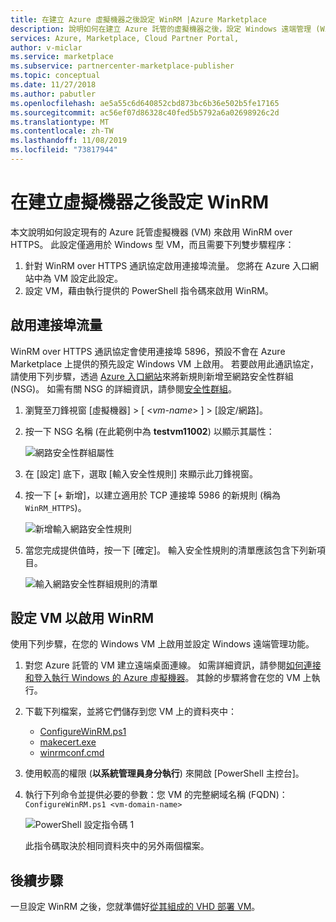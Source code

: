 ```yaml
---
title: 在建立 Azure 虛擬機器之後設定 WinRM |Azure Marketplace
description: 說明如何在建立 Azure 託管的虛擬機器之後，設定 Windows 遠端管理 (WinRM)。
services: Azure, Marketplace, Cloud Partner Portal,
author: v-miclar
ms.service: marketplace
ms.subservice: partnercenter-marketplace-publisher
ms.topic: conceptual
ms.date: 11/27/2018
ms.author: pabutler
ms.openlocfilehash: ae5a55c6d640852cbd873bc6b36e502b5fe17165
ms.sourcegitcommit: ac56ef07d86328c40fed5b5792a6a02698926c2d
ms.translationtype: MT
ms.contentlocale: zh-TW
ms.lasthandoff: 11/08/2019
ms.locfileid: "73817944"
---
```

# <a name="configure-winrm-after-virtual-machine-creation"></a>在建立虛擬機器之後設定 WinRM

本文說明如何設定現有的 Azure 託管虛擬機器 (VM) 來啟用 WinRM over HTTPS。  此設定僅適用於 Windows 型 VM，而且需要下列雙步驟程序：

1. 針對 WinRM over HTTPS 通訊協定啟用連接埠流量。  您將在 Azure 入口網站中為 VM 設定此設定。
2. 設定 VM，藉由執行提供的 PowerShell 指令碼來啟用 WinRM。


## <a name="enabling-port-traffic"></a>啟用連接埠流量

WinRM over HTTPS 通訊協定會使用連接埠 5896，預設不會在 Azure Marketplace 上提供的預先設定 Windows VM 上啟用。 若要啟用此通訊協定，請使用下列步驟，透過 [Azure 入口網站](https://portal.azure.com)來將新規則新增至網路安全性群組 (NSG)。  如需有關 NSG 的詳細資訊，請參閱[安全性群組](https://docs.microsoft.com/azure/virtual-network/security-overview)。

1.  瀏覽至刀鋒視窗 [虛擬機器] > [  <*vm-name*>  ] > [設定/網路]。
2.  按一下 NSG 名稱 (在此範例中為 **testvm11002**) 以顯示其屬性：

    ![網路安全性群組屬性](./media/nsg-properties.png)
 
3. 在 [設定] 底下，選取 [輸入安全性規則] 來顯示此刀鋒視窗。
4. 按一下 [+ 新增]，以建立適用於 TCP 連接埠 5986 的新規則 (稱為 `WinRM_HTTPS`)。

    ![新增輸入網路安全性規則](./media/nsg-new-rule.png)

5. 當您完成提供值時，按一下 [確定]。  輸入安全性規則的清單應該包含下列新項目。

    ![輸入網路安全性群組規則的清單](./media/nsg-new-inbound-listing.png)


## <a name="configure-vm-to-enable-winrm"></a>設定 VM 以啟用 WinRM 

使用下列步驟，在您的 Windows VM 上啟用並設定 Windows 遠端管理功能。   

1. 對您 Azure 託管的 VM 建立遠端桌面連線。  如需詳細資訊，請參閱[如何連接和登入執行 Windows 的 Azure 虛擬機器](https://docs.microsoft.com/azure/virtual-machines/windows/connect-logon)。  其餘的步驟將會在您的 VM 上執行。
2. 下載下列檔案，並將它們儲存到您 VM 上的資料夾中：
    - [ConfigureWinRM.ps1](https://raw.githubusercontent.com/Azure/azure-quickstart-templates/master/201-vm-winrm-windows/ConfigureWinRM.ps1)
    - [makecert.exe](https://raw.githubusercontent.com/Azure/azure-quickstart-templates/master/201-vm-winrm-windows/makecert.exe)
    - [winrmconf.cmd](https://raw.githubusercontent.com/Azure/azure-quickstart-templates/master/201-vm-winrm-windows/winrmconf.cmd)
3. 使用較高的權限 (**以系統管理員身分執行**) 來開啟 [PowerShell 主控台]。 
4. 執行下列命令並提供必要的參數：您 VM 的完整網域名稱 (FQDN)： <br/>
   `ConfigureWinRM.ps1 <vm-domain-name>`

    ![PowerShell 設定指令碼 1](./media/powershell-file1.png)

    此指令碼取決於相同資料夾中的另外兩個檔案。


## <a name="next-steps"></a>後續步驟

一旦設定 WinRM 之後，您就準備好[從其組成的 VHD 部署 VM](./cpp-deploy-vm-vhd.md)。
